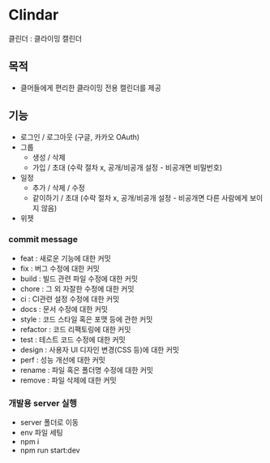 # Clindar

클린더 : 클라이밍 캘린더

## 목적

- 클머들에게 편리한 클라이밍 전용 캘린더를 제공

## 기능

- 로그인 / 로그아웃 (구글, 카카오 OAuth)
- 그룹
  - 생성 / 삭제
  - 가입 / 초대 (수락 절차 x, 공개/비공개 설정 - 비공개면 비밀번호)
- 일정
  - 추가 / 삭제 / 수정
  - 같이하기 / 초대 (수락 절차 x, 공개/비공개 설정 - 비공개면 다른 사람에게 보이지 않음)
- 위젯

### commit message

- feat : 새로운 기능에 대한 커밋
- fix : 버그 수정에 대한 커밋
- build : 빌드 관련 파일 수정에 대한 커밋
- chore : 그 외 자잘한 수정에 대한 커밋
- ci : CI관련 설정 수정에 대한 커밋
- docs : 문서 수정에 대한 커밋
- style : 코드 스타일 혹은 포맷 등에 관한 커밋
- refactor : 코드 리팩토링에 대한 커밋
- test : 테스트 코드 수정에 대한 커밋
- design : 사용자 UI 디자인 변경(CSS 등)에 대한 커밋
- perf : 성능 개선에 대한 커밋
- rename : 파일 혹은 폴더명 수정에 대한 커밋
- remove : 파일 삭제에 대한 커밋

### 개발용 server 실행

- server 폴더로 이동
- env 파일 세팅
- npm i
- npm run start:dev
